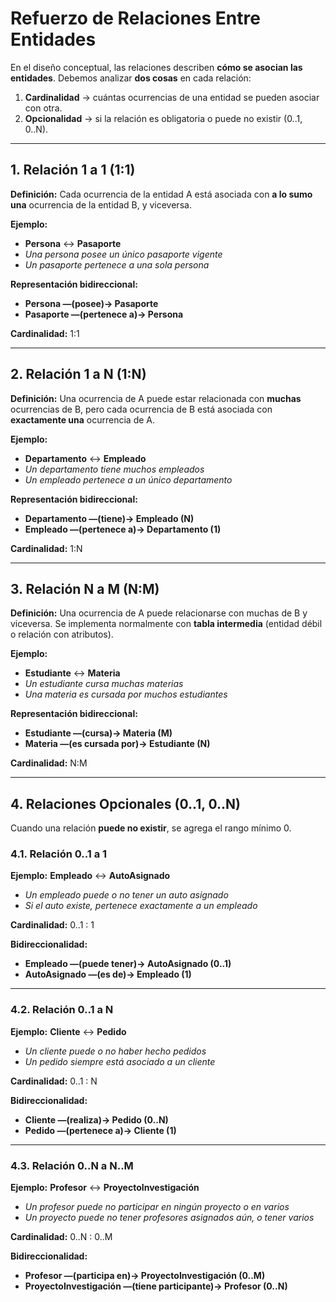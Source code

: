 # Refuerzo de Relaciones Entre Entidades

En el diseño conceptual, las relaciones describen **cómo se asocian las entidades**.
Debemos analizar **dos cosas** en cada relación:

1. **Cardinalidad** → cuántas ocurrencias de una entidad se pueden asociar con otra.
2. **Opcionalidad** → si la relación es obligatoria o puede no existir (0..1, 0..N).

---

## 1. Relación 1 a 1 (1:1)

**Definición:**
Cada ocurrencia de la entidad A está asociada con **a lo sumo una** ocurrencia de la entidad B, y viceversa.

**Ejemplo:**

- **Persona** ↔ **Pasaporte**
- *Una persona posee un único pasaporte vigente*
- *Un pasaporte pertenece a una sola persona*

**Representación bidireccional:**

- **Persona —(posee)→ Pasaporte**
- **Pasaporte —(pertenece a)→ Persona**

**Cardinalidad:**
1:1

---

## 2. Relación 1 a N (1:N)

**Definición:**
Una ocurrencia de A puede estar relacionada con **muchas** ocurrencias de B,
pero cada ocurrencia de B está asociada con **exactamente una** ocurrencia de A.

**Ejemplo:**

- **Departamento** ↔ **Empleado**
- *Un departamento tiene muchos empleados*
- *Un empleado pertenece a un único departamento*

**Representación bidireccional:**

- **Departamento —(tiene)→ Empleado (N)**
- **Empleado —(pertenece a)→ Departamento (1)**

**Cardinalidad:**
1:N

---

## 3. Relación N a M (N:M)

**Definición:**
Una ocurrencia de A puede relacionarse con muchas de B y viceversa.
Se implementa normalmente con **tabla intermedia** (entidad débil o relación con atributos).

**Ejemplo:**

- **Estudiante** ↔ **Materia**
- *Un estudiante cursa muchas materias*
- *Una materia es cursada por muchos estudiantes*

**Representación bidireccional:**

- **Estudiante —(cursa)→ Materia (M)**
- **Materia —(es cursada por)→ Estudiante (N)**

**Cardinalidad:**
N:M

---

## 4. Relaciones Opcionales (0..1, 0..N)

Cuando una relación **puede no existir**, se agrega el rango mínimo 0.

### 4.1. Relación 0..1 a 1

**Ejemplo:**
**Empleado** ↔ **AutoAsignado**

- *Un empleado puede o no tener un auto asignado*
- *Si el auto existe, pertenece exactamente a un empleado*

**Cardinalidad:**
0..1 : 1

**Bidireccionalidad:**

- **Empleado —(puede tener)→ AutoAsignado (0..1)**
- **AutoAsignado —(es de)→ Empleado (1)**

---

### 4.2. Relación 0..1 a N

**Ejemplo:**
**Cliente** ↔ **Pedido**

- *Un cliente puede o no haber hecho pedidos*
- *Un pedido siempre está asociado a un cliente*

**Cardinalidad:**
0..1 : N

**Bidireccionalidad:**

- **Cliente —(realiza)→ Pedido (0..N)**
- **Pedido —(pertenece a)→ Cliente (1)**

---

### 4.3. Relación 0..N a N..M

**Ejemplo:**
**Profesor** ↔ **ProyectoInvestigación**

- *Un profesor puede no participar en ningún proyecto o en varios*
- *Un proyecto puede no tener profesores asignados aún, o tener varios*

**Cardinalidad:**
0..N : 0..M

**Bidireccionalidad:**

- **Profesor —(participa en)→ ProyectoInvestigación (0..M)**
- **ProyectoInvestigación —(tiene participante)→ Profesor (0..N)**
  


